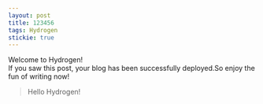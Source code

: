 ```yaml
---
layout: post
title: 123456
tags: Hydrogen
stickie: true
---
```


Welcome to Hydrogen!<br>If you saw this post, your blog has been successfully deployed.So enjoy the fun of writing now!

> Hello Hydrogen!
